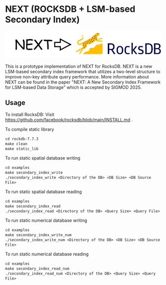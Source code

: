 # NEXT (ROCKSDB + LSM-based Secondary Index) 

![Alt text](/FrontPage.png)

This is a prototype implementation of NEXT for RocksDB. NEXT is a new LSM-based secondary index framework that utilizes a two-level structure to improve non-key attribute query performance. 
More information about NEXT can be found in the paper "NEXT: A New Secondary Index Framework for LSM-based Data Storage" which is accepted by SIGMOD 2025.

## Usage

To install RocksDB: Visit https://github.com/facebook/rocksdb/blob/main/INSTALL.md .

To compile static library
```
cd rockdb-7.7.3
make clean
make static_lib
```

To run static spatial database writing
```
cd examples
make secondary_index_write
./secondary_index_write <Directory of the DB> <DB Size> <DB Source File>
```

To run static spatial database reading
```
cd examples
make secondary_index_read
./secondary_index_read <Directory of the DB> <Query Size> <Query File>
```

To run static numerical database writing
```
cd examples
make secondary_index_write_num
./secondary_index_write_num <Directory of the DB> <DB Size> <DB Source File>
```

To run static numerical database reading
```
cd examples
make secondary_index_read_num
./secondary_index_read_num <Directory of the DB> <Query Size> <Query File>
```
